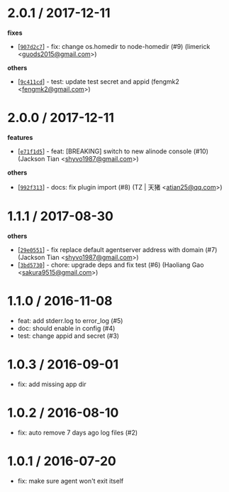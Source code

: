 
2.0.1 / 2017-12-11
==================

**fixes**
  * [[`907d2c7`](http://github.com/eggjs/egg-alinode/commit/907d2c79db27580ce6d11e95c992390483d90218)] - fix: change os.homedir to node-homedir (#9) (limerick <<guods2015@gmail.com>>)

**others**
  * [[`9c411cd`](http://github.com/eggjs/egg-alinode/commit/9c411cde3273737285e643c678df25bb2285d401)] - test: update test secret and appid (fengmk2 <<fengmk2@gmail.com>>)

2.0.0 / 2017-12-11
==================

**features**
  * [[`e71f1d5`](http://github.com/eggjs/egg-alinode/commit/e71f1d5bb60fb91469419678d496d9704df77da8)] - feat: [BREAKING] switch to new alinode console (#10) (Jackson Tian <<shyvo1987@gmail.com>>)

**others**
  * [[`992f313`](http://github.com/eggjs/egg-alinode/commit/992f31372ba1f16e5ec012ad9f5208ea11cdd0dd)] - docs: fix plugin import (#8) (TZ | 天猪 <<atian25@qq.com>>)

1.1.1 / 2017-08-30
==================

**others**
  * [[`29e0551`](http://github.com/eggjs/egg-alinode/commit/29e055162b2b6a2675a9413d5609d7a309c86aed)] - fix replace default agentserver address with domain (#7) (Jackson Tian <<shyvo1987@gmail.com>>)
  * [[`3bd5730`](http://github.com/eggjs/egg-alinode/commit/3bd57308ae03ad3c5c209c1406c254826ee79343)] - chore: upgrade deps and fix test (#6) (Haoliang Gao <<sakura9515@gmail.com>>)

1.1.0 / 2016-11-08
==================

  * feat: add stderr.log to error_log (#5)
  * doc: should enable in config (#4)
  * test: change appid and secret (#3)

1.0.3 / 2016-09-01
==================

  * fix: add missing app dir

1.0.2 / 2016-08-10
==================

  * fix: auto remove 7 days ago log files (#2)

1.0.1 / 2016-07-20
==================

  * fix: make sure agent won't exit itself
